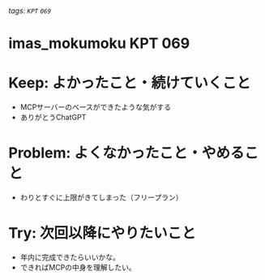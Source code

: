 ###### tags: `KPT` `069`

# imas_mokumoku KPT 069

# Keep: よかったこと・続けていくこと

- MCPサーバーのベースができたような気がする
- ありがとうChatGPT

# Problem: よくなかったこと・やめること

- わりとすぐに上限がきてしまった（フリープラン）

# Try: 次回以降にやりたいこと

- 年内に完成できたらいいかな。
- できればMCPの中身を理解したい。
